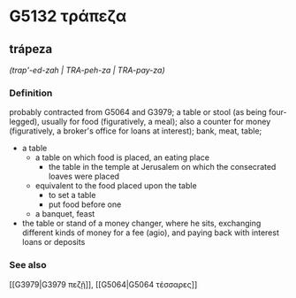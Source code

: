 # G5132 τράπεζα

## trápeza

_(trap'-ed-zah | TRA-peh-za | TRA-pay-za)_

### Definition

probably contracted from G5064 and G3979; a table or stool (as being four-legged), usually for food (figuratively, a meal); also a counter for money (figuratively, a broker's office for loans at interest); bank, meat, table; 

- a table
  - a table on which food is placed, an eating place
    - the table in the temple at Jerusalem on which the consecrated loaves were placed
  - equivalent to the food placed upon the table
    - to set a table
    - put food before one
  - a banquet, feast
- the table or stand of a money changer, where he sits, exchanging different kinds of money for a fee (agio), and paying back with interest loans or deposits

### See also

[[G3979|G3979 πεζῇ]], [[G5064|G5064 τέσσαρες]]
